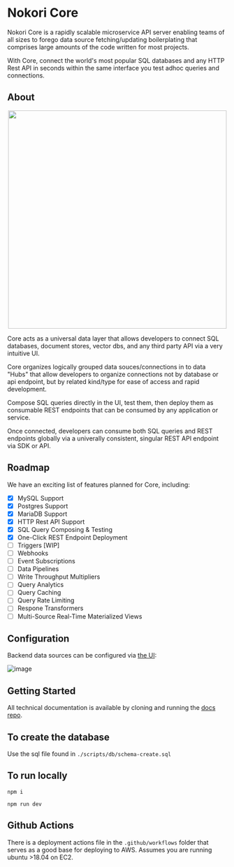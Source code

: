 # Nokori Core

Nokori Core is a rapidly scalable microservice API server enabling teams of all sizes to forego data source fetching/updating boilerplating that comprises large amounts of the code written for most projects.

With Core, connect the world's most popular SQL databases and any HTTP Rest API in seconds within the same interface you test adhoc queries and connections.


## About

<p align="center" >
 <img src="https://github.com/getnokori/api/assets/1544125/4c3b8d63-d2ab-4857-9f79-5ddabbe69c15" width="500px" />
</p>

Core acts as a universal data layer that allows developers to connect SQL databases, document stores, vector dbs, and any third party API via a very intuitive UI.

Core organizes logically grouped data souces/connections in to data "Hubs" that allow developers to organize connections not by database or api endpoint, but by related kind/type for ease of access and rapid development.

Compose SQL queries directly in the UI, test them, then deploy them as consumable REST endpoints that can be consumed by any application or service.

Once connected, developers can consume both SQL queries and REST endpoints globally via a univerally consistent, singular REST API endpoint via SDK or API.

## Roadmap

We have an exciting list of features planned for Core, including:

- [x] MySQL Support
- [x] Postgres Support
- [x] MariaDB Support
- [x] HTTP Rest API Support
- [x] SQL Query Composing & Testing
- [x] One-Click REST Endpoint Deployment
- [ ] Triggers [WIP]
- [ ] Webhooks
- [ ] Event Subscriptions
- [ ] Data Pipelines
- [ ] Write Throughput Multipliers
- [ ] Query Analytics
- [ ] Query Caching
- [ ] Query Rate Limiting
- [ ] Respone Transformers
- [ ] Multi-Source Real-Time Materialized Views

## Configuration

Backend data sources can be configured via [the UI](https://github.com/getnokori/nokori-ui):

![image](https://github.com/getnokori/api/assets/1544125/bc4ed21a-020d-41f5-a636-14a5a767dc3c)


## Getting Started

All technical documentation is available by cloning and running the [docs repo](https://github.com/getnokori/docs).

## To create the database

Use the sql file found in `./scripts/db/schema-create.sql`

## To run locally

`npm i`

`npm run dev`

## Github Actions

There is a deployment actions file in the `.github/workflows` folder that serves as a good base for deploying to AWS. Assumes you are running ubuntu >18.04 on EC2.
